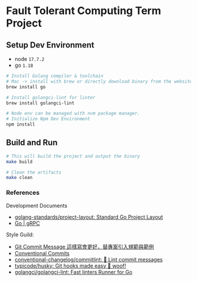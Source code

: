 # Fault Tolerant Computing Term Project

## Setup Dev Environment

- node `17.7.2`
- go `1.18`

```sh
# Install Golang compiler & toolchain
# Mac -> install with brew or directly download binary from the website
brew install go

# Install golangci-lint for linter
brew install golangci-lint

# Node env can be managed with nvm package manager.
# Initialize Npm Dev Environment
npm install
```

## Build and Run

```sh
# This will build the project and output the binary
make build

# Clean the artifacts
make clean
```

### References

Development Documents

- [golang-standards/project-layout: Standard Go Project Layout](https://github.com/golang-standards/project-layout)
- [Go | gRPC](https://grpc.io/docs/languages/go/)

Style Guild:

- [Git Commit Message 這樣寫會更好，替專案引入規範與範例](https://wadehuanglearning.blogspot.com/2019/05/commit-commit-commit-why-what-commit.html)
- [Conventional Commits](https://www.conventionalcommits.org/en/v1.0.0/#specification)
- [conventional-changelog/commitlint: 📓 Lint commit messages](https://github.com/conventional-changelog/commitlint)
- [typicode/husky: Git hooks made easy 🐶 woof!](https://github.com/typicode/husky)
- [golangci/golangci-lint: Fast linters Runner for Go](https://github.com/golangci/golangci-lint)
